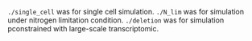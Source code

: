 `./single_cell` was for single cell simulation.
`./N_lim` was for simulation under nitrogen limitation condition.
`./deletion` was for simulation pconstrained with large-scale transcriptomic.
